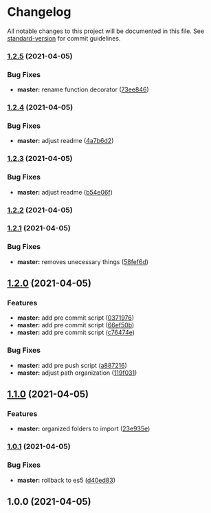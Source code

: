 # Changelog

All notable changes to this project will be documented in this file. See [standard-version](https://github.com/conventional-changelog/standard-version) for commit guidelines.

### [1.2.5](https://github.com/denirjr/decorator_memoize_ts/compare/v1.2.4...v1.2.5) (2021-04-05)


### Bug Fixes

* **master:** rename function decorator ([73ee846](https://github.com/denirjr/decorator_memoize_ts/commit/73ee84677ac231987697c86c152724bda00a3b16))

### [1.2.4](https://github.com/denirjr/decorator_memoize_ts/compare/v1.2.3...v1.2.4) (2021-04-05)


### Bug Fixes

* **master:** adjust readme ([4a7b6d2](https://github.com/denirjr/decorator_memoize_ts/commit/4a7b6d22b5f20dd244aa881c93a1b5df73d02062))

### [1.2.3](https://github.com/denirjr/decorator_memoize_ts/compare/v1.2.2...v1.2.3) (2021-04-05)


### Bug Fixes

* **master:** adjust readme ([b54e06f](https://github.com/denirjr/decorator_memoize_ts/commit/b54e06f7ee035fc5c5005453a403817fe7d3e13c))

### [1.2.2](https://github.com/denirjr/decorator_memoize_ts/compare/v1.2.1...v1.2.2) (2021-04-05)

### [1.2.1](https://github.com/denirjr/decorator_memoize_ts/compare/v1.2.0...v1.2.1) (2021-04-05)


### Bug Fixes

* **master:** removes unecessary things ([58fef6d](https://github.com/denirjr/decorator_memoize_ts/commit/58fef6d857fc31442b372a27f255a232d6020a17))

## [1.2.0](https://github.com/denirjr/Decorator_memoizeFn/compare/v1.1.0...v1.2.0) (2021-04-05)


### Features

* **master:** add pre commit script ([0371976](https://github.com/denirjr/Decorator_memoizeFn/commit/037197605bc9a0ab3de4ba6a950d0d1c5e4e93f7))
* **master:** add pre commit script ([66ef50b](https://github.com/denirjr/Decorator_memoizeFn/commit/66ef50beab802244d6c9079564046bcd17e488a5))
* **master:** add pre commit script ([c76474e](https://github.com/denirjr/Decorator_memoizeFn/commit/c76474e26189cdf08c0842a5a1bad4c8f00f2da3))


### Bug Fixes

* **master:** add pre push script ([a887216](https://github.com/denirjr/Decorator_memoizeFn/commit/a887216b8eda21476f3f97106413758d561e043e))
* **master:** adjust path organization ([119f031](https://github.com/denirjr/Decorator_memoizeFn/commit/119f031b3aa78eb61debc70d6c80cc3c75c02b8d))

## [1.1.0](https://github.com/denirjr/Decorator_memoizeFn/compare/v1.0.1...v1.1.0) (2021-04-05)


### Features

* **master:** organized folders to import ([23e935e](https://github.com/denirjr/Decorator_memoizeFn/commit/23e935e82e0b3e23ca4896f0b77533d230f86729))

### [1.0.1](https://github.com/denirjr/Decorator_memoizeFn/compare/v1.0.0...v1.0.1) (2021-04-05)


### Bug Fixes

* **master:** rollback to es5 ([d40ed83](https://github.com/denirjr/Decorator_memoizeFn/commit/d40ed8312ccbf05db4a4e483e43a460a94328032))

## 1.0.0 (2021-04-05)
